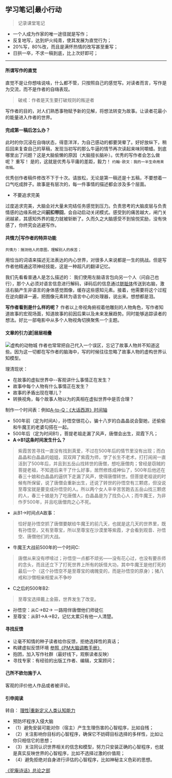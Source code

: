 ## 学习笔记|最小行动

> 记录课堂笔记


+ 一个人成为作家的唯一途径就是写作；
+ 反复地写，达到炉火纯青，使其发展为直觉行为；
+ 20%写，80%改，而且是满怀热情的改写甚至重写；
+ 日拱一卒，不求一稿到底，比上次好即可；


* * *


#### 所谓写作的直觉

直觉不是让你想啥说啥，什么都不管，只按照自己的感觉写。对读者而言，写作是为交流，而不是作者的自嗨表现。

> 破戒：作者是天生要打破规则的叛逆者

写作者的目的，对人们熟悉事物赋予新的见解，将想法转变为故事。让读者花最小的能量进入作者的世界。

#### 完成第一稿后怎么办？

此时的你沉浸在自嗨状态，得意洋洋，为自己感动的都要哭晕了。好好放纵下，稍后回来复查自己的草稿，发现当初写的那么牛逼的情节再次读起来味同嚼蜡。到底哪里出了问题？这是大脑偷懒的原因（大脑擅长脑补）。优秀的写作者会怎么做呢？
重写！
是的，这就是优秀与平庸的差距，毅力！
`约翰·欧文：我的一半生命用来改稿。`

优秀创作者稿件修改不下于十次。请放松，无论是第一稿还是十五稿，不要想着一口气吃成胖子。故事是有层次的，每一件事情的描述都会涉及多个层面。

+ 不要追求完美

过度追求完美，大脑会对大量未完结任务感觉到压力。负责思考的大脑皮层与负责情感的边缘系统之间**前扣带回**，会自动启动关闭模式。感受到的痛苦越大，闸门关闭越紧，其感知外界的能力就被斩断了。久而久之大脑感受不到愉悦奖励，没有快感了，你终究会逃避写作。

#### 共情力|写作者的特异功能

`共情力：揣测他人的意图，理解别人的疾苦；`

用恰当的词语来描述无法表达的内心世界，对很多人来说都是一生的挑战。但是写作者他精通这项神经技能，这是一种超凡的翻译记忆。

我们先看看普通人是怎么描述的：
我们使用左脑语言包向另一个人（问自己也行），那个人必须对语言信息进行解码，译码后的信息通过[胼胝体](https://zh.wikipedia.org/wiki/胼胝体)传送到右脑，激活右脑产生非语言的身体感觉图像，缓存这些感知元素。接着，他需要将这个过程在逆向翻译一遍，把图像元素转为语言中心的处理器，说出来。想想都是泪。

**写作者看到是什么样的呢？**
作者以上帝视角俯视着他雕刻的人物角色，写作者知道故事的宏观场面，知道故事的前因后果以及未来发展趋势。同时能够追踪读者的想法。好比一部电影中从多个人物视角切换聚焦一个主题。

#### 文章的引力波|层层相叠


![虚构的动物城](http://upload-images.jianshu.io/upload_images/982375-586733b681fe062e.jpg?imageMogr2/auto-orient/strip%7CimageView2/2/w/1240)
作者也常常把自己代入一个误区，忘记了故事人物并不知道这些。因为这一切都在写作者的脑海中，写的时候往往忽略了故事人物的虚构世界认知模型。

理清现状：

+ 在故事的虚拟世界中--客观讲什么事情正在发生？
+ 故事中每个人物有什么事情正在发生？
+ 故事的矛盾出现在哪儿？
+ 转换视角，每个故事人物以为的真相在虚拟世界中是否合理？

制作一个时间表：例如[A-to-Q：《大话西游》时间轴](http://www.zhihu.com/question/20552286)
+ 500年前（定为时间A），孙悟空很花心，骗十八岁的白晶晶说会娶她，还偷偷和牛魔王的老婆勾搭在一起。
+ 500年后（定为时间B1），菩提老祖走漏了风声，唐僧会出生，双霞下凡；
+ **A→B1这条时间发生什么？**
> 紫霞苦苦寻找一直没有找到真爱，不过在500年后的情节里没有出现；而白晶晶和白晶晶的姐姐，双双拜了紫霞为师，学了长生不老术，打打闹闹一直活到了500年后，并且到五岳山找转世的唐僧，想吃唐僧肉；曾经是窃贼的菩提老祖，不知道后来干了什么好事，居然修炼成神仙了，500年后他还在春三十娘和白晶晶的逼供下走漏了风声，使得唐僧转世。但菩提老祖说的时候有所保留，说了唐僧会重新出生，还说了转世的孙悟空有三颗痣，但没说至尊宝就是要变成孙悟空的人。所以两个女人辛辛苦苦跑去五岳山找三颗痣的人，春三十娘是为了吃唐僧人，白晶晶是为了找负心人；而牛魔王，为非作歹500年，并且吃唐僧肉之心不死。

+ 从B1→时间点A故事：
>恰好是孙悟空抓了唐僧要献给牛魔王的前几天，也就是这几天的世界里，既有孙悟空，又有至尊宝，所以至尊宝在沙漠里等紫霞，才会看到观音、孙悟空、唐僧他们的大战。

+ 牛魔王大战前500年的一个时间C:
>唐僧从来没有啰嗦过；孙悟空一点都不顽劣——没有花心过，也没有要杀师的念头，而且还立下了打死世界上所有的妖怪大功，其中牛魔王是他打死的最后一个（这个孙悟空不是至尊宝的魂魄变的，而是孙悟空的原身）；猪八戒和沙僧相亲相爱从不争吵

+ C之后的500年B2:
>至尊宝选择戴上金箍，世界发生了改变。

+ 孙悟空：从C→B2→ 一路陪伴唐僧他们师徒仨
+ 至尊宝：从B1→A→B2，记忆太累只有他一人清楚。

#### 寻找反馈

+ 让毫不知情的种子读者给你反馈，拒绝选择性的真话；
+ 构建虚拟反馈环境 [参照《PM大脑调教手册》](http://www.jianshu.com/p/ed700ecfd458)
+ 抱团，加入写作社群（最好线下，观察读者反映）
+ 寻找专家：有经验的出版工作者、编辑，文案顾问；

#### 己所不欲勿施于人

客观的评价他人作品或者被评论。


#### 引申阅读

转自：
[理性|重新定义人类认知能力](http://note.openmindclub.com/science/YZP-What-Intelligence-Tests-Miss.html)
+ 预防坏程序入侵大脑
+ （1）避免安装可能对你（宿主）产生生理伤害的心智程序，比如自残；
+ （2）关注影响你目标的心智程序，确保它不妨碍目标选择的多样性，比如让你只相信它的思想； 
+ （3）关注同认识世界相关的信念和模型，努力只安装正确的心智程序，也就是真实反映世界的心智程序，比如不选择过激的价值观；
+ （4）避免拒绝对自身进行评估的心智程序，比如神秘主义色彩的思想。

[《驼庵诗话》总论之部](http://note.openmindclub.com/essays/Gusui.html)
